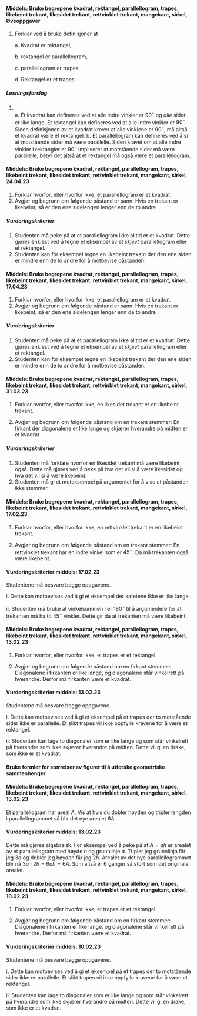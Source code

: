 #### Middels: Bruke begrepene kvadrat, rektangel, parallellogram, trapes, likebeint trekant, likesidet trekant, rettvinklet trekant, mangekant, sirkel,  Øveoppgaver

1. Forklar ved å bruke definisjoner at

    a.  Kvadrat er rektangel,

    b.  rektangel er parallellogram,

    c.  parallellogram er trapes,

    d.  Rektangel er et trapes.

##### Løsningsforslag

1. \
   a. Et kvadrat kan defineres ved at alle indre vinkler er $90^\circ$ og *alle* sider er like lange. Et rektangel kan defineres ved at alle indre vinkler er $90^\circ$. Siden definisjonen av et kvadrat krever at alle vinklene er $90^\circ$, må altså et kvadrat være et rektangel.
   b. Et parallellogram kan defineres ved å si at motstående sider må være parallelle. Siden kravet om at alle indre vinkler i rektangler er $90^\circ$ impliserer at motstående sider må være parallelle, betyr det altså at et rektangel må også være et parallellogram.

#### Middels: Bruke begrepene kvadrat, rektangel, parallellogram, trapes, likebeint trekant, likesidet trekant, rettvinklet trekant, mangekant, sirkel,  24.04.23

1. Forklar hvorfor, eller hvorfor ikke, et parallellogram er et kvadrat.
2. Avgjør og begrunn om følgende påstand er sann: Hvis en trekant er likebeint, så er den ene sidelengen lenger enn de to andre .

##### Vurderingskriterier

1. Studenten må peke på at et parallellogram ikke alltid er et kvadrat. Dette gjøres enklest ved å tegne et eksempel av et *skjevt* parallellogram eller et rektangel.
2. Studenten kan for eksempel tegne en likebeint trekant der den ene siden er mindre enn de to andre for å motbevise påstanden.

#### Middels: Bruke begrepene kvadrat, rektangel, parallellogram, trapes, likebeint trekant, likesidet trekant, rettvinklet trekant, mangekant, sirkel,  17.04.23

1. Forklar hvorfor, eller hvorfor ikke, et parallellogram er et kvadrat.
2. Avgjør og begrunn om følgende påstand er sann: Hvis en trekant er likebeint, så er den ene sidelengen lenger enn de to andre .

##### Vurderingskriterier

1. Studenten må peke på at et parallellogram ikke alltid er et kvadrat. Dette gjøres enklest ved å tegne et eksempel av et *skjevt* parallellogram eller et rektangel.
2. Studenten kan for eksempel tegne en likebeint trekant der den ene siden er mindre enn de to andre for å motbevise påstanden.

#### Middels: Bruke begrepene kvadrat, rektangel, parallellogram, trapes, likebeint trekant, likesidet trekant, rettvinklet trekant, mangekant, sirkel,  31.03.23

1. Forklar hvorfor, eller hvorfor ikke, en likesidet trekant er en likebeint trekant.

2. Avgjør og begrunn om følgende påstand om en trekant stemmer: En firkant der diagonalene er like lange og skjærer hverandre på midten er et kvadrat.

##### Vurderingskriterier

1. Studenten må forklare hvorfor en likesidet trekant må være likebeint også. Dette må gjøres ved å peke på hva det vil si å være likesidet og hva det vil si å være likebeint.
2. Studenten må gi et moteksempel på argumentet for å vise at påstanden ikke stemmer.

#### Middels: Bruke begrepene kvadrat, rektangel, parallellogram, trapes, likebeint trekant, likesidet trekant, rettvinklet trekant, mangekant, sirkel,  17.02.23

1. Forklar hvorfor, eller hvorfor ikke, en rettvinklet trekant er en likebeint trekant.

2. Avgjør og begrunn om følgende påstand om en trekant stemmer: En rettvinklet trekant har en indre vinkel som er $45^\circ$. Da må trekanten også være likebeint.

#### Vurderingskriterier middels:  17.02.23

Studentene må besvare begge oppgavene.

i. Dette kan motbevises ved å gi et eksempel der katetene ikke er like lange.

ii. Studenten må bruke at vinkelsummen i er $180^\circ$ til å argumentere for at trekanten må ha to $45^\circ$ vinkler. Dette gir da at trekanten må være likebeint.

#### Middels: Bruke begrepene kvadrat, rektangel, parallellogram, trapes, likebeint trekant, likesidet trekant, rettvinklet trekant, mangekant, sirkel,  13.02.23

1. Forklar hvorfor, eller hvorfor ikke, et trapes er et rektangel.

2. Avgjør og begrunn om følgende påstand om en firkant stemmer: Diagonalene i firkanten er like lange, og diagonalene står vinkelrett på hverandre. Derfor må firkanten være et kvadrat.

#### Vurderingskriterier middels:  13.02.23

Studentene må besvare begge oppgavene.

i. Dette kan motbevises ved å gi et eksempel på et trapes der to motstående sider ikke er parallelle. Et slikt trapes vil ikke oppfylle kravene for å være et rektangel.

ii. Studenten kan lage to diagonaler som er like lange og som står vinkelrett på hverandre som ikke skjærer hverandre på midten. Dette vil gi en drake, som ikke er et kvadrat.

#### Bruke formler for størrelser av figurer til å utforske geometriske sammenhenger

#### Middels: Bruke begrepene kvadrat, rektangel, parallellogram, trapes, likebeint trekant, likesidet trekant, rettvinklet trekant, mangekant, sirkel,  13.02.23

Et parallellogram har areal $A$. Vis at hvis du dobler høyden og tripler lengden i parallellogrammet så blir det nye arealet  $6A$.

#### Vurderingskriterier middels:  13.02.23

Dette må gjøres algebraisk. For eksempel ved å peke på at $A = ah$ er arealet av et parallellogram med høyde $h$ og grunnlinje $a$. Tripler jeg grunnlinja får jeg $3a$ og dobler jeg høyden får jeg $2h$. Arealet av det nye parallellogrammet blir nå $3a\cdot 2h = 6 ah = 6A$. Som altså er $6$ ganger så stort som det originale arealet.

#### Middels: Bruke begrepene kvadrat, rektangel, parallellogram, trapes, likebeint trekant, likesidet trekant, rettvinklet trekant, mangekant, sirkel,  10.02.23

1. Forklar hvorfor, eller hvorfor ikke, et trapes er et rektangel.

2. Avgjør og begrunn om følgende påstand om en firkant stemmer: Diagonalene i firkanten er like lange, og diagonalene står vinkelrett på hverandre. Derfor må firkanten være et kvadrat.

#### Vurderingskriterier middels:  10.02.23

Studentene må besvare begge oppgavene.

i. Dette kan motbevises ved å gi et eksempel på et trapes der to motstående sider ikke er parallelle. Et slikt trapes vil ikke oppfylle kravene for å være et rektangel.

ii. Studenten kan lage to diagonaler som er like lange og som står vinkelrett på hverandre som ikke skjærer hverandre på midten. Dette vil gi en drake, som ikke er et kvadrat.

